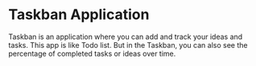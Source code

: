 # Taskban Application

Taskban is an application where you can add and track your ideas and tasks. This app is like Todo list. But in the Taskban, you can also see the percentage of completed tasks or ideas over time.